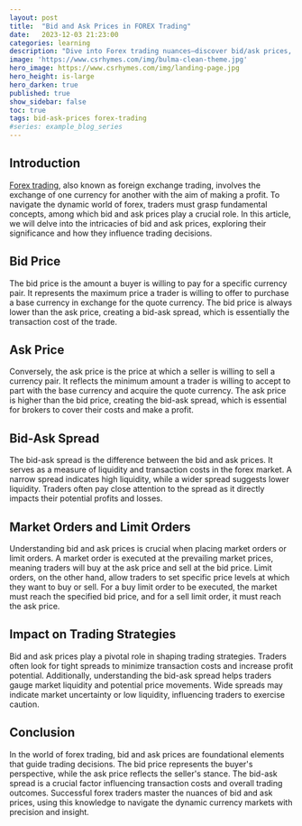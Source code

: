```yaml
---
layout: post
title:  "Bid and Ask Prices in FOREX Trading"
date:   2023-12-03 21:23:00
categories: learning
description: "Dive into Forex trading nuances—discover bid/ask prices, grasp their impact on strategies. Navigate currency markets with precision and insight."
image: 'https://www.csrhymes.com/img/bulma-clean-theme.jpg'
hero_image: https://www.csrhymes.com/img/landing-page.jpg
hero_height: is-large
hero_darken: true
published: true
show_sidebar: false
toc: true
tags: bid-ask-prices forex-trading
#series: example_blog_series
---
```


## Introduction
<p><a href="https://www.daytrading.ltd/learning/what-is-forex-trading">Forex trading</a>, also known as foreign exchange trading, involves the exchange of one currency for another with the aim of making a profit. To navigate the dynamic world of forex, traders must grasp fundamental concepts, among which bid and ask prices play a crucial role. In this article, we will delve into the intricacies of bid and ask prices, exploring their significance and how they influence trading decisions.</p>

## Bid Price
<p>The bid price is the amount a buyer is willing to pay for a specific currency pair. It represents the maximum price a trader is willing to offer to purchase a base currency in exchange for the quote currency. The bid price is always lower than the ask price, creating a bid-ask spread, which is essentially the transaction cost of the trade.</p>

## Ask Price
<p>Conversely, the ask price is the price at which a seller is willing to sell a currency pair. It reflects the minimum amount a trader is willing to accept to part with the base currency and acquire the quote currency. The ask price is higher than the bid price, creating the bid-ask spread, which is essential for brokers to cover their costs and make a profit.</p>

## Bid-Ask Spread
<p>The bid-ask spread is the difference between the bid and ask prices. It serves as a measure of liquidity and transaction costs in the forex market. A narrow spread indicates high liquidity, while a wider spread suggests lower liquidity. Traders often pay close attention to the spread as it directly impacts their potential profits and losses.</p>

## Market Orders and Limit Orders
<p>Understanding bid and ask prices is crucial when placing market orders or limit orders. A market order is executed at the prevailing market prices, meaning traders will buy at the ask price and sell at the bid price. Limit orders, on the other hand, allow traders to set specific price levels at which they want to buy or sell. For a buy limit order to be executed, the market must reach the specified bid price, and for a sell limit order, it must reach the ask price.</p>

## Impact on Trading Strategies
<p>Bid and ask prices play a pivotal role in shaping trading strategies. Traders often look for tight spreads to minimize transaction costs and increase profit potential. Additionally, understanding the bid-ask spread helps traders gauge market liquidity and potential price movements. Wide spreads may indicate market uncertainty or low liquidity, influencing traders to exercise caution.</p>

## Conclusion
<p>In the world of forex trading, bid and ask prices are foundational elements that guide trading decisions. The bid price represents the buyer's perspective, while the ask price reflects the seller's stance. The bid-ask spread is a crucial factor influencing transaction costs and overall trading outcomes. Successful forex traders master the nuances of bid and ask prices, using this knowledge to navigate the dynamic currency markets with precision and insight.</p>

<script type="application/ld+json">
{
  "@context": "https://schema.org",
  "@type": "FAQPage",
  "mainEntity": [
    {
      "@type": "Question",
      "name": "What is the bid price in forex trading?",
      "acceptedAnswer": {
        "@type": "Answer",
        "text": "The bid price in forex trading is the amount a buyer is willing to pay for a specific currency pair. It represents the maximum price a trader is willing to offer to purchase a base currency in exchange for the quote currency."
      }
    },
    {
      "@type": "Question",
      "name": "What is the ask price in forex trading?",
      "acceptedAnswer": {
        "@type": "Answer",
        "text": "The ask price in forex trading is the price at which a seller is willing to sell a currency pair. It reflects the minimum amount a trader is willing to accept to part with the base currency and acquire the quote currency."
      }
    },
    {
      "@type": "Question",
      "name": "What is the bid-ask spread?",
      "acceptedAnswer": {
        "@type": "Answer",
        "text": "The bid-ask spread is the difference between the bid and ask prices in forex trading. It serves as a measure of liquidity and transaction costs, with a narrow spread indicating high liquidity and a wider spread suggesting lower liquidity."
      }
    },
    {
      "@type": "Question",
      "name": "How does the bid-ask spread impact trading strategies?",
      "acceptedAnswer": {
        "@type": "Answer",
        "text": "The bid-ask spread plays a crucial role in shaping trading strategies. Traders often look for tight spreads to minimize transaction costs and increase profit potential. Wide spreads may indicate market uncertainty or low liquidity, influencing traders to exercise caution."
      }
    },
    {
      "@type": "Question",
      "name": "What are market orders and limit orders in forex trading?",
      "acceptedAnswer": {
        "@type": "Answer",
        "text": "Market orders in forex trading are executed at the prevailing market prices, with traders buying at the ask price and selling at the bid price. Limit orders allow traders to set specific price levels at which they want to buy or sell, based on the bid or ask price."
      }
    }
  ]
}
</script>